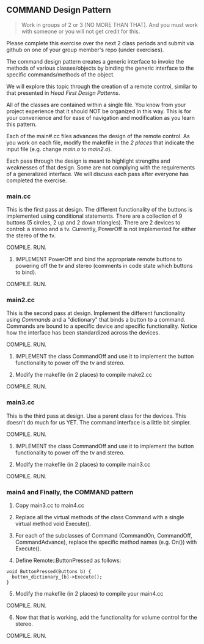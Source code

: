 ## COMMAND Design Pattern

> Work in groups of 2 or 3 (NO MORE THAN THAT). And you must work with someone or you will not get credit for this.

Please complete this exercise over the next 2 class periods and submit via github on one of your group member's repo (under exercises).

The command design pattern creates a generic interface to invoke the methods of various classes/objects by binding the generic interface to the specific commands/methods of the object.

We will explore this topic through the creation of a remote control, similar to that presented in _Head First Design Patterns_.

All of the classes are contained within a single file. You know from your project experience that it should NOT be organized in this way. This is for your convenience and for ease of navigation and modification as you learn this pattern.

Each of the main#.cc files advances the design of the remote control. As you work on each file, modify the makefile in the *2 places* that indicate the input file (e.g. change _main.o_ to _main2.o_).

Each pass through the design is meant to highlight strengths and weaknesses of that design. Some are not complying with the requirements of a generalized interface. We will discuss each pass after everyone has completed the exercise.

### main.cc

This is the first pass at design. The different functionality of the buttons is implemented using conditional statements. There are a collection of 9 buttons (5 circles, 2 up and 2 down triangles). There are 2 devices to control: a stereo and a tv. Currently, PowerOff is not implemented for either the stereo of the tv.

COMPILE. RUN.

1. IMPLEMENT PowerOff and bind the appropriate remote buttons to powering off the tv and stereo (comments in code state which buttons to bind).

COMPILE. RUN.

### main2.cc

This is the second pass at design. Implement the different functionality using *Commands* and a "dictionary" that binds a button to a command. Commands are bound to a specific device and specific functionality. Notice how the interface has been standardized across the devices.

COMPILE. RUN.

1. IMPLEMENT the class CommandOff and use it to implement the button functionality to power off the tv and stereo.

2. Modify the makefile (in 2 places) to compile make2.cc

COMPILE. RUN.

### main3.cc

This is the third pass at design. Use a parent class for the devices. This doesn't do much for us YET. The command interface is a little bit simpler.

COMPILE. RUN.

1. IMPLEMENT the class CommandOff and use it to implement the button functionality to power off the tv and stereo.

2. Modify the makefile (in 2 places) to compile main3.cc

COMPILE. RUN.

### main4 and Finally, the COMMAND pattern

1. Copy main3.cc to main4.cc

2. Replace all the virtual methods of the class Command with a single virtual method void Execute().

3. For each of the subclasses of Command (CommandOn, CommandOff, CommandAdvance), replace the specific method names (e.g. On()) with Execute().

4. Define Remote::ButtonPressed as follows:

```
void ButtonPressed(Buttons b) {
  button_dictionary_[b]->Execute();
}
```

5. Modify the makefile (in 2 places) to compile your main4.cc

COMPILE. RUN.

6. Now that that is working, add the functionality for volume control for the stereo.

COMPILE. RUN.
